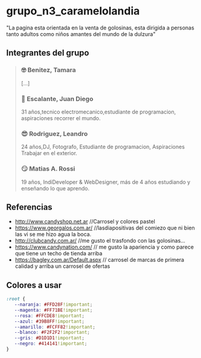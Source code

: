 # grupo_n3_caramelolandia
"La pagina esta orientada en la venta de golosinas, esta dirigida a personas tanto adultos como niños amantes del mundo de la dulzura"

## Integrantes del grupo

> ### 🤓 Benitez, Tamara
> [...]
> ### 🤡 Escalante, Juan Diego
> 31 años,tecnico electromecanico,estudiante de programacion, aspiraciones recorrer el mundo.
> ### 😎 Rodriguez, Leandro
> 24 años,DJ, Fotografo, Estudiante de programacion, Aspiraciones Trabajar en el exterior.
> ### 😏 Matias A. Rossi
> 19 años, IndiDeveloper & WebDesigner, más de 4 años estudiando y enseñando lo que aprendo.

## Referencias

- http://www.candyshop.net.ar //Carrosel y colores pastel
- https://www.georgalos.com.ar/   //lasdiapositivas del comiezo que ni bien las vi se me hizo agua la boca.
- http://clubcandy.com.ar/ //me gusto el trasfondo con las golosinas... 
- https://www.candynation.com/ // me gusto la apariencia y como parece que tiene un techo de tienda arriba
- https://bagley.com.ar/Default.aspx // carrosel de marcas de primera calidad y arriba un carrosel de ofertas

## Colores a usar
```css
:root {
   --naranja: #FFD28F!important;
   --magenta: #FF71BE!important;
   --rosa: #FFCDE8!important;
   --azul: #39B8FF!important;
   --amarillo: #FCFF82!important;
   --blanco: #F2F2F2!important;
   --gris: #D1D1D1!important;
   --negro: #414141!important;
}
```

